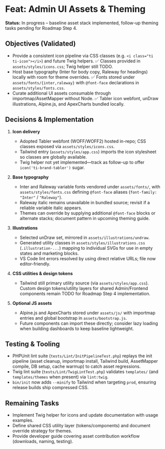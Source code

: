 # Feat: Admin UI Assets & Theming

**Status:** In progress – baseline asset stack implemented, follow-up theming tasks pending for Roadmap Step 4.

## Objectives (Validated)
- Provide a consistent icon pipeline via CSS classes (e.g. `<i class="ti ti-icon"></i>`) and future Twig helpers. ✅ Classes provided in `assets/styles/icons.css`; Twig helper still TODO.
- Host base typography (Inter for body copy, Raleway for headings) locally with room for theme overrides. ✅ Fonts stored under `assets/fonts/{inter,raleway}` with `@font-face` declarations in `assets/styles/fonts.css`.
- Curate additional UI assets consumable through importmap/AssetMapper without Node. ✅ Tabler icon webfont, unDraw illustrations, Alpine.js, and ApexCharts bundled locally.

## Decisions & Implementation
1. **Icon delivery**
   - Adopted Tabler webfont (WOFF/WOFF2) hosted in-repo; CSS classes exposed via `assets/styles/icons.css`.
   - Tailwind entry (`assets/styles/app.css`) imports the icon stylesheet so classes are globally available.
   - Twig helper not yet implemented—track as follow-up to offer `icon('ti-brand-tabler')` sugar.

2. **Base typography**
   - Inter and Raleway variable fonts vendored under `assets/fonts/`, with `assets/styles/fonts.css` defining `@font-face` aliases (`font-family: "Inter"` / `"Raleway"`).
   - Raleway italic remains unavailable in bundled source; revisit if a reliable variable italic appears.
   - Themes can override by supplying additional `@font-face` blocks or alternate stacks; document pattern in upcoming theming guide.

3. **Illustrations**
   - Selected unDraw set, mirrored in `assets/illustrations/undraw`.
   - Generated utility classes in `assets/styles/illustrations.css` (`.illustration-...`) mapping to individual SVGs for use in empty states and marketing blocks.
   - VS Code lint errors resolved by using direct relative URLs; file now editor-friendly.

4. **CSS utilities & design tokens**
   - Tailwind still primary utility source (via `assets/styles/app.css`). Custom design tokens/utility layers for shared Admin/Frontend components remain TODO for Roadmap Step 4 implementation.

5. **Optional JS assets**
   - Alpine.js and ApexCharts stored under `assets/js/` with importmap entries and global bootstrap in `assets/bootstrap.js`.
   - Future components can import these directly; consider lazy loading when building dashboards to keep baseline lightweight.

## Testing & Tooling
- PHPUnit lint suite (`tests/Lint/InitPipelineTest.php`) replays the init pipeline (asset cleanup, importmap install, Tailwind build, AssetMapper compile, DB setup, cache warmup) to catch asset regressions.
- Twig lint suite (`tests/Lint/TwigLintTest.php`) validates `templates/` (and `templates/themes` when present) via `lint:twig`.
- `bin/init` now adds `--minify` to Tailwind when targeting `prod`, ensuring release builds ship compressed CSS.

## Remaining Tasks
- Implement Twig helper for icons and update documentation with usage examples.
- Define shared CSS utility layer (tokens/components) and document override strategy for themes.
- Provide developer guide covering asset contribution workflow (downloads, naming, testing).
